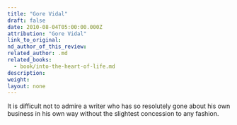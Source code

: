 ```yaml
---
title: "Gore Vidal"
draft: false
date: 2010-08-04T05:00:00.000Z
attribution: "Gore Vidal"
link_to_original:
nd_author_of_this_review:
related_author: .md
related_books:
  - book/into-the-heart-of-life.md
description:
weight:
layout: none
---
```

It is difficult not to admire a writer who has so resolutely gone about his own business in his own way without the slightest concession to any fashion.

